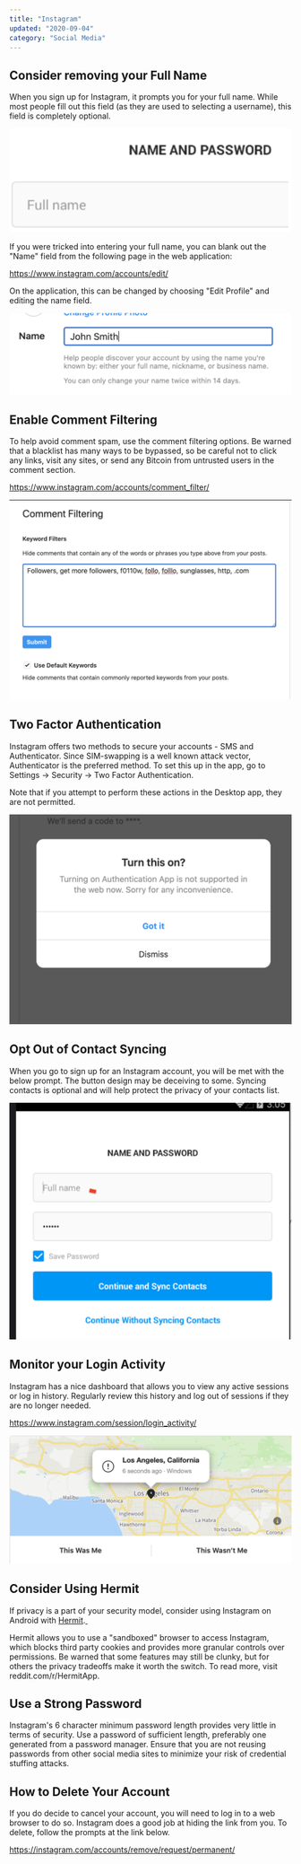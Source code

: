 ```yaml
---
title: "Instagram"
updated: "2020-09-04"
category: "Social Media"
---
```


## Consider removing your Full Name

When you sign up for Instagram, it prompts you for your full name. While most people fill out this field (as they are used to selecting a username), this field is completely optional.

![](/assets/images/instagram-fullname.png)

If you were tricked into entering your full name, you can blank out the "Name" field from the following page in the web application:

<https://www.instagram.com/accounts/edit/>

On the application, this can be changed by choosing "Edit Profile" and editing the name field.

![](/assets/images/instagram-nameedit.png)

## Enable Comment Filtering

To help avoid comment spam, use the comment filtering options. Be warned that a blacklist has many ways to be bypassed, so be careful not to click any links, visit any sites, or send any Bitcoin from untrusted users in the comment section.

<https://www.instagram.com/accounts/comment_filter/>

![](/assets/images/instagram-comment.png)

## Two Factor Authentication

Instagram offers two methods to secure your accounts - SMS and Authenticator. Since SIM-swapping is a well known attack vector,  Authenticator is the preferred method. To set this up in the app, go to Settings -> Security -> Two Factor Authentication.

Note that if you attempt to perform these actions in the Desktop app, they are not permitted.

![](/assets/images/instagram-permission.png)

## Opt Out of Contact Syncing

When you go to sign up for an Instagram account, you will be met with the below prompt. The button design may be deceiving to some. Syncing contacts is optional and will help protect the privacy of your contacts list.

![](/assets/images/instagram-sync.png)


## Monitor your Login Activity

Instagram has a nice dashboard that allows you to view any active sessions or log in history. Regularly review this history and log out of sessions if they are no longer needed.

<https://www.instagram.com/session/login_activity/>

![](/assets/images/instagram-location.png)

## Consider Using Hermit

If privacy is a part of your security model, consider using Instagram on Android with [Hermit](https://play.google.com/store/apps/details?id=com.chimbori.hermitcrab&hl=en_US).[ ](https://play.google.com/store/apps/details?id=com.chimbori.hermitcrab&hl=en_US)

Hermit allows you to use a "sandboxed" browser to access Instagram, which blocks third party cookies and provides more granular controls over permissions. Be warned that some features may still be clunky, but for others the privacy tradeoffs make it worth the switch. To read more, visit reddit.com/r/HermitApp.

## Use a Strong Password

Instagram's 6 character minimum password length provides very little in terms of security. Use a password of sufficient length, preferably one generated from a password manager. Ensure that you are not reusing passwords from other social media sites to minimize your risk of credential stuffing attacks.

## How to Delete Your Account

If you do decide to cancel your account, you will need to log in to a web browser to do so. Instagram does a good job at hiding the link from you. To delete, follow the prompts at the link below.

<https://instagram.com/accounts/remove/request/permanent/>
